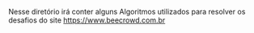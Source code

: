 Nesse diretório irá conter alguns Algoritmos utilizados para resolver os desafios do site https://www.beecrowd.com.br